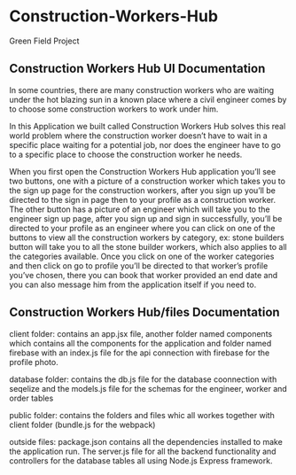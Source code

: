 # Construction-Workers-Hub
Green Field Project

## Construction Workers Hub UI Documentation 

In some countries, there are many construction workers who are waiting under the hot blazing sun in a known place where a civil engineer comes by to choose some construction workers to work under him. 

In this Application we built called Construction Workers Hub solves this real world problem where the construction worker doesn’t have to wait in a specific place waiting for a potential job, nor does the engineer have to go to a specific place to choose the construction worker he needs. 

When you first open the Construction Workers Hub application you’ll see two buttons, one with a picture of a construction worker which takes you to the sign up page for the construction workers, after you sign up you’ll be directed to the sign in page then to your profile as a construction worker. The other button has a picture of an engineer which will take you to the engineer sign up page, after you sign up and sign in successfully, you’ll be directed to your profile as an engineer where you can click on one of the buttons to view all the construction workers by category, ex: stone builders button will take you to all the stone builder workers, which also applies to all the categories available. Once you click on one of the worker categories and then click on go to profile you’ll be directed to that worker’s profile you’ve chosen, there you can book that worker provided an end date and you can also message him from the application itself if you need to.

## Construction Workers Hub/files Documentation

client folder: contains an app.jsx file, another folder named components which contains all the                     components for the application and folder named firebase with an index.js file for                   the api connection with firebase for the profile photo.

database folder: contains the db.js file for the database coonnection with seqelize and the                           models.js file for the schemas for the engineer, worker and order tables

public folder: contains the folders and files whic all workes together with client folder                           (bundle.js for the webpack)

outside files: package.json contains all the dependencies installed to make the application run. The                server.js file for all the backend functionality and controllers for the database                    tables all using Node.js Express framework.
